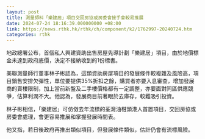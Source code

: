 ```yaml
---
layout: post
title: 測量師料「樂建居」項目交回房協或房委會接手會較易推展
date: 2024-07-24 18:16:39.000000000 +08:00
link: https://news.rthk.hk/rthk/ch/component/k2/1762997-20240724.htm
categories: rthk
---
```


地政總署公布，首個私人興建資助出售房屋先導計劃「樂建居」項目，由於地價標金未達到政府底價，決定不接納收到的1份標書。

美聯測量師行董事林子彬認為，這類資助房屋項目的發展條件較複雜及風險高，項目銷售安排欠彈性，單位要提供35%折扣之餘，購買者亦要入息審查，增加發展商的賣樓限制，加上當前新盤及二手樓價格都有一定調整，亦要面對同區供應競爭，估算利潤不大。他認為，發展商目前著眼於去庫存，較難吸引投資。

林子彬相信，「樂建居」可仿傚去年流標的荃灣油柑頭港人首置項目，交回房協或房委會處理，會更容易推展和掌握發展時間表。

他又指，若日後政府再推出類似項目，但發展條件類似，估計仍會有流標風險。
